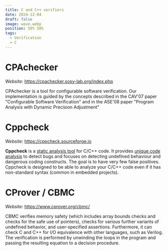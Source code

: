 ```yaml
---
title: C and C++ verifiers
date: 2024-12-04
draft: false
image: wave.webp
position: 50% 50%
tags:
  - Verification
  - C
---
```


# CPAchecker
*Website*: https://cpachecker.sosy-lab.org/index.php

CPAchecker is a tool for configurable software verification. Our implementation is guided by the concepts described in the CAV'07 paper "Configurable Software Verification" and in the ASE'08 paper "Program Analysis with Dynamic Precision Adjustment"

# Cppcheck
*Website*: https://cppcheck.sourceforge.io

**Cppcheck** is a [static analysis tool](http://en.wikipedia.org/wiki/Static_analysis_tool) for C/C++ code. It provides [unique code analysis](https://cppcheck.sourceforge.io/#unique) to detect bugs and focuses on detecting undefined behaviour and dangerous coding constructs. The goal is to have very few false positives. Cppcheck is designed to be able to analyze your C/C++ code even if it has non-standard syntax (common in embedded projects).
# CProver / CBMC
*Website*: https://www.cprover.org/cbmc/

CBMC verifies memory safety (which includes array bounds checks and checks for the safe use of pointers), checks for various further variants of undefined behavior, and user-specified as­ser­tions. Further­more, it can check C and C++ for I/O equivalence with other languages, such as Verilog. The verification is performed by unwinding the loops in the program and passing the re­sul­ting equation to a decision procedure.
